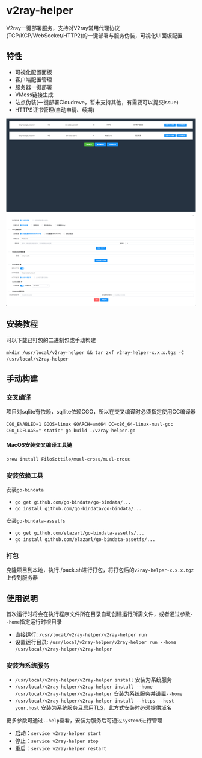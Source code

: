 # v2ray-helper

V2ray一键部署服务，支持对V2ray常用代理协议(TCP/KCP/WebSocket/HTTP2)的一键部署与服务伪装，可视化UI面板配置

## 特性

- 可视化配置面板
- 客户端配置管理
- 服务器一键部署
- VMess链接生成
- 站点伪装(一键部署Cloudreve，暂未支持其他，有需要可以提交issue)
- HTTPS证书管理(自动申请、续期)

![alt 配置列表](https://github.com/Luna-CY/v2ray-helper/raw/master/resources/image/v2ray-helper-1.png)
![alt 服务器部署](https://github.com/Luna-CY/v2ray-helper/raw/master/resources/image/v2ray-helper-2.png)

## 安装教程

可以下载已打包的二进制包或手动构建

`mkdir /usr/local/v2ray-helper && tar zxf v2ray-helper-x.x.x.tgz -C /usr/local/v2ray-helper`

## 手动构建

### 交叉编译
项目对sqlite有依赖，sqllite依赖CGO，所以在交叉编译时必须指定使用CC编译器

`CGO_ENABLED=1 GOOS=linux GOARCH=amd64 CC=x86_64-linux-musl-gcc CGO_LDFLAGS="-static" go build ./v2ray-helper.go`

#### MacOS安装交叉编译工具链

`brew install FiloSottile/musl-cross/musl-cross`

### 安装依赖工具

安装`go-bindata`
- `go get github.com/go-bindata/go-bindata/...`
- `go install github.com/go-bindata/go-bindata/...`

安装`go-bindata-assetfs`
- `go get github.com/elazarl/go-bindata-assetfs/...`
- `go install github.com/elazarl/go-bindata-assetfs/...`

### 打包

克隆项目到本地，执行./pack.sh进行打包，将打包后的`v2ray-helper-x.x.x.tgz`上传到服务器

## 使用说明

首次运行时将会在执行程序文件所在目录自动创建运行所需文件，或者通过参数`--home`指定运行时根目录

- 直接运行: `/usr/local/v2ray-helper/v2ray-helper run`
- 设置运行目录: `/usr/local/v2ray-helper/v2ray-helper run --home /usr/local/v2ray-helper/v2ray-helper`

### 安装为系统服务

- `/usr/local/v2ray-helper/v2ray-helper install` 安装为系统服务
- `/usr/local/v2ray-helper/v2ray-helper install --home /usr/local/v2ray-helper/v2ray-helper` 安装为系统服务并设置`--home`
- `/usr/local/v2ray-helper/v2ray-helper install --https --host your.host` 安装为系统服务且启用TLS，此方式安装时必须提供域名

更多参数可通过`--help`查看，安装为服务后可通过`systemd`进行管理

- 启动：`service v2ray-helper start`
- 停止：`service v2ray-helper stop`
- 重启：`service v2ray-helper restart`
